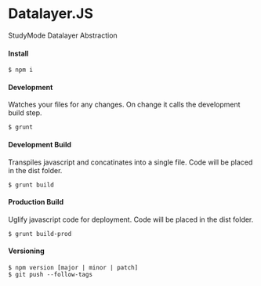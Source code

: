 # Datalayer.JS
StudyMode Datalayer Abstraction


#### Install
```
$ npm i
```

#### Development
Watches your files for any changes. On change it calls the development build step.

```
$ grunt
```

#### Development Build
Transpiles javascript and concatinates into a single file. Code will be placed in the dist folder.

```
$ grunt build
```

#### Production Build
Uglify javascript code for deployment.  Code will be placed in the dist folder.

```
$ grunt build-prod
```

#### Versioning
```
$ npm version [major | minor | patch]
$ git push --follow-tags
```
